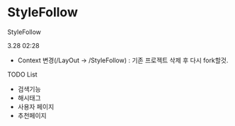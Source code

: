 # StyleFollow
StyleFollow

3.28 02:28
 - Context 변경(/LayOut -> /StyleFollow) : 기존 프로젝트 삭제 후 다시 fork할것.
 
 TODO List
  - 검색기능
  - 해시태그
  - 사용자 페이지
  - 추천페이지